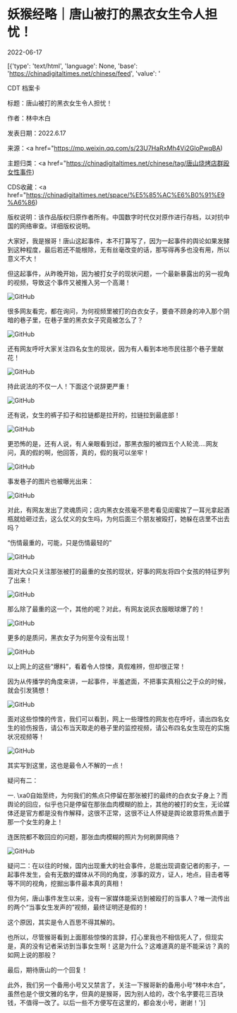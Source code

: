 # 妖猴经略｜唐山被打的黑衣女生令人担忧！

2022-06-17

[{'type': 'text/html', 'language': None, 'base': 'https://chinadigitaltimes.net/chinese/feed', 'value': '

CDT 档案卡

标题：唐山被打的黑衣女生令人担忧！

作者：林中木白

发表日期：2022.6.17

来源：<a href="https://mp.weixin.qq.com/s/23U7HaRxMh4Vi2GloPwqBA)

主题归类：<a href="https://chinadigitaltimes.net/chinese/tag/唐山烧烤店群殴女性事件)

CDS收藏：<a href="https://chinadigitaltimes.net/space/%E5%85%AC%E6%B0%91%E9%A6%86)

版权说明：该作品版权归原作者所有。中国数字时代仅对原作进行存档，以对抗中国的网络审查。详细版权说明。





大家好，我是猴哥！唐山这起事件，本不打算写了，因为一起事件的舆论如果发酵到这种程度，最后若还不能根除，无有丝毫改变的话，那写得再多也没有用，所以意义不大！

但这起事件，从昨晚开始，因为被打女子的现状问题，一个最新暴露出的另一视角的视频，导致这个事件又被推入另一个高潮！

![GitHub](https://chinadigitaltimes.net/chinese/files/2022/06/post-683203-62ac5c7887cb7.gif)

很多网友看完，都在询问，为何视频里被打的白衣女子，要奋不顾身的冲入那个阴暗的巷子里，在巷子里的黑衣女子究竟被怎么了？

![GitHub](https://chinadigitaltimes.net/chinese/files/2022/06/post-683203-62ac5c7895e8c.)

还有网友呼吁大家关注四名女生的现状，因为有人看到本地市民往那个巷子里献花！

![GitHub](https://chinadigitaltimes.net/chinese/files/2022/06/post-683203-62ac5c78a928b.png)

持此说法的不仅一人！下面这个说辞更严重！

![GitHub](https://chinadigitaltimes.net/chinese/files/2022/06/post-683203-62ac5c78cbecc.png)

还有说，女生的裤子扣子和拉链都是拉开的，拉链拉到最底部！

![GitHub](https://chinadigitaltimes.net/chinese/files/2022/06/post-683203-62ac5c78d6d7b.)

更恐怖的是，还有人说，有人亲眼看到过，那黑衣服的被四五个人轮流&#8230;.网友问，真的假的啊，他回答，真的，假的我可以坐牢！

![GitHub](https://chinadigitaltimes.net/chinese/files/2022/06/post-683203-62ac5c78df99a.)

事发巷子的图片也被曝光出来：

![GitHub](https://chinadigitaltimes.net/chinese/files/2022/06/post-683203-62ac5c7904676.png)

对此，有网友发出了灵魂质问；店内黑衣女孩毫不思考看见闺蜜挨了一耳光拿起酒瓶就给砸过去，这么仗义的女生吗，为何后面三个朋友被殴打，她躲在店里不出去吗？

“伤情最重的，可能，只是伤情最轻的”

![GitHub](https://chinadigitaltimes.net/chinese/files/2022/06/post-683203-62ac5c791a9ca.png)

面对大众只关注那张被打的最重的女孩的现状，好事的网友将四个女孩的特征罗列了出来！

![GitHub](https://chinadigitaltimes.net/chinese/files/2022/06/post-683203-62ac5c7931f26.png)

那么除了最重的这一个，其他的呢？对此，有网友说灰衣服眼球爆了的！

![GitHub](https://chinadigitaltimes.net/chinese/files/2022/06/post-683203-62ac5c794113d.png)

更多的是质问，黑衣女子为何至今没有出现！

![GitHub](https://chinadigitaltimes.net/chinese/files/2022/06/post-683203-62ac5c7954f1b.png)

以上网上的这些“爆料”，看着令人惊悚，真假难辨，但却很正常！

因为从传播学的角度来讲，一起事件，半羞遮面，不把事实真相公之于众的时候，就会引发猜想！

![GitHub](https://chinadigitaltimes.net/chinese/files/2022/06/post-683203-62ac5c796de75.png)

面对这些惊悚的传言，我们可以看到，网上一些理性的网友也在呼吁，请出四名女生的验伤报告，请公布当天取走的巷子里的监控视频，请公布四名女生现在的实施状况视频等！

![GitHub](https://chinadigitaltimes.net/chinese/files/2022/06/post-683203-62ac5c797eb44.png)

其实写到这里，这也是最令人不解的一点！

疑问有二：

一. \xa0自始至终，为何我们的焦点只停留在那张被打的最终的白衣女子身上？而舆论的回应，似乎也只是停留在那张血肉模糊的脸上，其他的被打的女生，无论媒体还是官方都是没有作解释，这很不正常，这很不让人怀疑是舆论故意将焦点置于那一个女生的身上！

连医院都不敢回应的问题，那张血肉模糊的照片为何刷屏网络？

![GitHub](https://chinadigitaltimes.net/chinese/files/2022/06/post-683203-62ac5c7999d01.png)

疑问二：在以往的时候，国内出现重大的社会事件，总能出现调查记者的影子，一起事件发生，会有无数的媒体从不同的角度，涉事的双方，证人，地点，目击者等等不同的视角，挖掘出事件最本真的真相！

但为何，唐山事件发生以来，没有一家媒体能采访到被殴打的当事人？唯一流传出的两个“当事女生发声的”视频，最终证明还是假的！

这个原因，其实是令人百思不得其解的。

也所以，尽管猴哥看到上面那些惊悚的言辞，打心里我也不相信死人了，但现实是，真的没有记者采访到当事女生啊！这是为什么？这难道真的是不能采访？真的如网上说的那般？

最后，期待唐山的一个回复！

此外，我们另一个备用小号又又禁言了，关注一下猴哥新的备用小号“林中木白”，虽然也是个很文雅的名字，但真的是猴哥，因为别人给的，改个名字要花三百块钱，不值得一改了。以后一些不方便写在这里的，都会发小号，谢谢！'}]